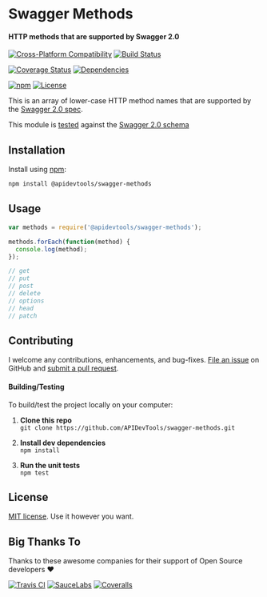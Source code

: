Swagger Methods
============================
#### HTTP methods that are supported by Swagger 2.0

[![Cross-Platform Compatibility](https://apitools.dev/img/badges/os-badges.svg)](https://github.com/APIDevTools/swagger-methods/blob/master/.github/workflows/CI-CD.yaml)
[![Build Status](https://github.com/APIDevTools/swagger-methods/workflows/CI-CD/badge.svg)](https://github.com/APIDevTools/swagger-methods/blob/master/.github/workflows/CI-CD.yaml)

[![Coverage Status](https://coveralls.io/repos/github/APIDevTools/swagger-methods/badge.svg?branch=master)](https://coveralls.io/github/APIDevTools/swagger-methods?branch=master)
[![Dependencies](https://david-dm.org/APIDevTools/swagger-methods.svg)](https://david-dm.org/APIDevTools/swagger-methods)

[![npm](https://img.shields.io/npm/v/@apidevtools/swagger-methods.svg?branch=master)](https://www.npmjs.com/package/@apidevtools/swagger-methods)
[![License](https://img.shields.io/npm/l/@apidevtools/swagger-methods.svg)](LICENSE)

This is an array of lower-case HTTP method names that are supported by the [Swagger 2.0 spec](https://github.com/OAI/OpenAPI-Specification/blob/master/versions/2.0.md).

This module is [tested](test/index.spec.js) against the [Swagger 2.0 schema](https://www.npmjs.com/package/swagger-schema-official)


Installation
--------------------------
Install using [npm](https://docs.npmjs.com/about-npm/):

```bash
npm install @apidevtools/swagger-methods
```


Usage
--------------------------

```javascript
var methods = require('@apidevtools/swagger-methods');

methods.forEach(function(method) {
  console.log(method);
});

// get
// put
// post
// delete
// options
// head
// patch
```


Contributing
--------------------------
I welcome any contributions, enhancements, and bug-fixes.  [File an issue](https://github.com/APIDevTools/swagger-methods/issues) on GitHub and [submit a pull request](https://github.com/APIDevTools/swagger-methods/pulls).

#### Building/Testing
To build/test the project locally on your computer:

1. **Clone this repo**<br>
`git clone https://github.com/APIDevTools/swagger-methods.git`

2. **Install dev dependencies**<br>
`npm install`

3. **Run the unit tests**<br>
`npm test`


License
--------------------------
[MIT license](LICENSE). Use it however you want.

Big Thanks To
--------------------------
Thanks to these awesome companies for their support of Open Source developers ❤

[![Travis CI](https://jstools.dev/img/badges/travis-ci.svg)](https://travis-ci.com)
[![SauceLabs](https://jstools.dev/img/badges/sauce-labs.svg)](https://saucelabs.com)
[![Coveralls](https://jstools.dev/img/badges/coveralls.svg)](https://coveralls.io)
